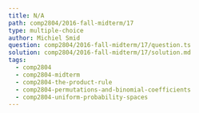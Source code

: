 ```yaml
---
title: N/A
path: comp2804/2016-fall-midterm/17
type: multiple-choice
author: Michiel Smid
question: comp2804/2016-fall-midterm/17/question.ts
solution: comp2804/2016-fall-midterm/17/solution.md
tags:
  - comp2804
  - comp2804-midterm
  - comp2804-the-product-rule
  - comp2804-permutations-and-binomial-coefficients
  - comp2804-uniform-probability-spaces
---
```

